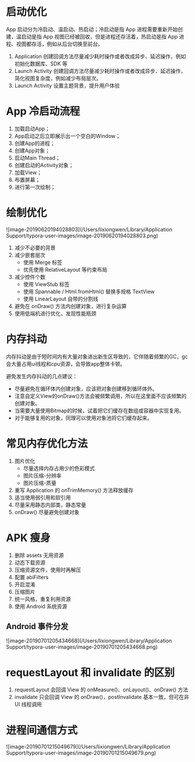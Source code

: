 # 启动优化

App 启动分为冷启动、温启动、热启动；冷启动是指 App 进程需要重新开始创建，温启动是指 App 视图已经被回收，但是进程还存活着，热启动是指 App 进程、视图都存活，例如从后台切换至前台。

1. Application 创建回调方法尽量减少耗时操作或者改成异步、延迟操作，例如初始化数据库、SDK 等
2. Launch Activity 创建回调方法尽量减少耗时操作或者改成异步、延迟操作，简化视图复杂度，例如减少布局层次。
3. Launch Activity 设置主题背景，提升用户体验

# App 冷启动流程

1. 加载启动App；
2. App启动之后立即展示出一个空白的Window；
3. 创建App的进程；
4. 创建App对象；
5. 启动Main Thread；
6. 创建启动的Activity对象；
7. 加载View；
8. 布置屏幕；
9. 进行第一次绘制；

# 绘制优化

![image-20190620194028803](/Users/lixiongwen/Library/Application Support/typora-user-images/image-20190620194028803.png)

1. 减少不必要的背景
2. 减少嵌套层次
   - 使用 Merge 标签
   - 优先使用 RelativeLayout 等约束布局
3. 减少控件个数
   - 使用 ViewStub 标签
   - 使用 Spannable / Html.fromHtml() 替换多规格 TextView
   - 使用 LinearLayout 自带的分割线
4. 避免在 onDraw() 方法内创建对象，进行复杂运算
5. 使用低端机进行优化，发现性能瓶颈

# 内存抖动

内存抖动是由于短时间内有大量对象进出新生区导致的，它伴随着频繁的GC，gc会大量占用ui线程和cpu资源，会导致app整体卡顿。

避免发生内存抖动的几点建议：

- 尽量避免在循环体内创建对象，应该把对象创建移到循环体外。
- 注意自定义View的onDraw()方法会被频繁调用，所以在这里面不应该频繁的创建对象。
- 当需要大量使用Bitmap的时候，试着把它们缓存在数组或容器中实现复用。
- 对于能够复用的对象，同理可以使用对象池将它们缓存起来。

# 常见内存优化方法

1. 图片优化
   - 尽量选择内存占用少的色彩模式
   - 图片压缩-分辨率
   - 图片压缩-质量
2. 重写 Application 的 onTrimMemory() 方法释放缓存
3. 适当使用弱引用和软引用
4. 尽量采用静态内部类，静态常量
5. onDraw() 尽量避免创建对象

# APK 瘦身

1. 删除 assets 无用资源
2. 动态下载资源
3. 压缩资源文件，使用时再解压
4. 配置 abiFilters
5. 开启混淆
6. 压缩图片
7. 统一风格，重复利用资源
8. 使用 Android 系统资源

## Android 事件分发

![image-20190701205434668](/Users/lixiongwen/Library/Application Support/typora-user-images/image-20190701205434668.png)

# requestLayout 和 invalidate 的区别

1. requestLayout 会回调 View 的 onMeasure()、onLayout()、onDraw() 方法
2. invalidate 只会回调 View 的 onDraw()，postInvalidate 基本一致，但可在非 UI 线程调用

# 进程间通信方式

![image-20190701215049679](/Users/lixiongwen/Library/Application Support/typora-user-images/image-20190701215049679.png)